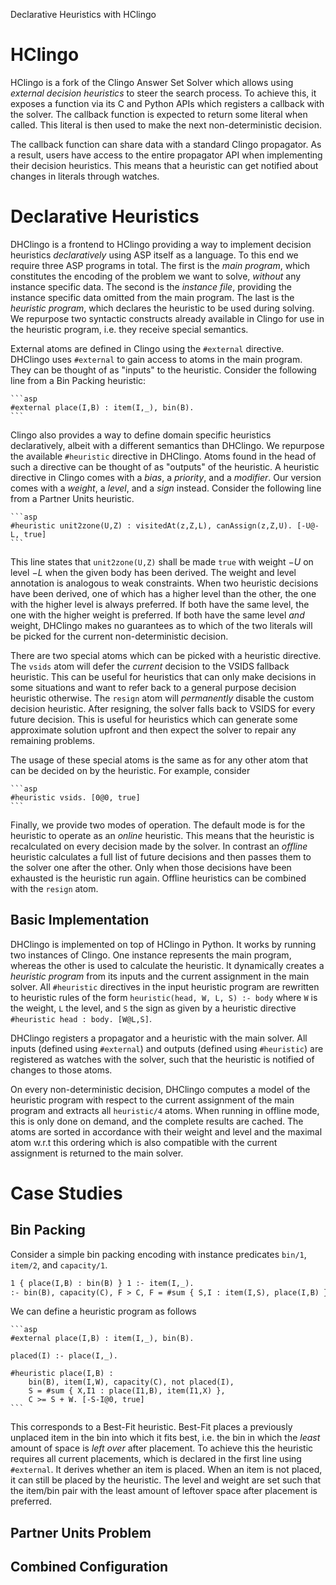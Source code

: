 Declarative Heuristics with HClingo

# HClingo

HClingo is a fork of the Clingo Answer Set Solver which allows using *external
decision heuristics* to steer the search process. To achieve this, it exposes
a function via its C and Python APIs which registers a callback with the
solver. The callback function is expected to return some literal when called.
This literal is then used to make the next non-deterministic decision.

The callback function can share data with a standard Clingo propagator. As
a result, users have access to the entire propagator API when implementing
their decision heuristics. This means that a heuristic can get notified about
changes in literals through watches.

# Declarative Heuristics

DHClingo is a frontend to HClingo providing a way to implement decision
heuristics *declaratively* using ASP itself as a language. To this end we
require three ASP programs in total. The first is the *main program*, which
constitutes the encoding of the problem we want to solve, *without* any
instance specific data. The second is the *instance file*, providing the
instance specific data omitted from the main program. The last is the
*heuristic program*, which declares the heuristic to be used during solving. We
repurpose two syntactic constructs already available in Clingo for use in the
heuristic program, i.e. they receive special semantics.

External atoms are defined in Clingo using the `#external` directive. DHClingo
uses `#external` to gain access to atoms in the main program. They can be
thought of as "inputs" to the heuristic. Consider the following line from a Bin
Packing heuristic:

    ```asp
    #external place(I,B) : item(I,_), bin(B).
    ```

Clingo also provides a way to define domain specific heuristics declaratively,
albeit with a different semantics than DHClingo. We repurpose the available
`#heuristic` directive in DHClingo. Atoms found in the head of such a directive
can be thought of as "outputs" of the heuristic. A heuristic directive in
Clingo comes with a *bias*, a *priority*, and a *modifier*. Our version comes
with a *weight*, a *level*, and a *sign* instead. Consider the following line
from a Partner Units heuristic.

    ```asp
    #heuristic unit2zone(U,Z) : visitedAt(z,Z,L), canAssign(z,Z,U). [-U@-L, true]
    ```

This line states that `unit2zone(U,Z)` shall be made `true` with weight $-U$ on
level $-L$ when the given body has been derived. The weight and level
annotation is analogous to weak constraints. When two heuristic decisions have
been derived, one of which has a higher level than the other, the one with the
higher level is always preferred. If both have the same level, the one with the
higher weight is preferred. If both have the same level *and* weight, DHClingo
makes no guarantees as to which of the two literals will be picked for the
current non-deterministic decision.

There are two special atoms which can be picked with a heuristic directive. The
`vsids` atom will defer the *current* decision to the VSIDS fallback heuristic.
This can be useful for heuristics that can only make decisions in some
situations and want to refer back to a general purpose decision heuristic
otherwise. The `resign` atom will *permanently* disable the custom decision
heuristic. After resigning, the solver falls back to VSIDS for every future
decision. This is useful for heuristics which can generate some approximate
solution upfront and then expect the solver to repair any remaining problems.

The usage of these special atoms is the same as for any other atom that can be
decided on by the heuristic. For example, consider

    ```asp
    #heuristic vsids. [0@0, true]
    ```

Finally, we provide two modes of operation. The default mode is for the
heuristic to operate as an *online* heuristic. This means that the heuristic is
recalculated on every decision made by the solver. In contrast an *offline*
heuristic calculates a full list of future decisions and then passes them to
the solver one after the other. Only when those decisions have been exhausted
is the heuristic run again. Offline heuristics can be combined with the
`resign` atom.

## Basic Implementation

DHClingo is implemented on top of HClingo in Python. It works by running two
instances of Clingo. One instance represents the main program, whereas the
other is used to calculate the heuristic. It dynamically creates a *heuristic
program* from its inputs and the current assignment in the main solver. All
`#heuristic` directives in the input heuristic program are rewritten to
heuristic rules of the form `heuristic(head, W, L, S) :- body` where `W` is the
weight, `L` the level, and `S` the sign as given by a heuristic directive
`#heuristic head : body. [W@L,S]`.

DHClingo registers a propagator and a heuristic with the main solver. All
inputs (defined using `#external`) and outputs (defined using `#heuristic`) are
registered as watches with the solver, such that the heuristic is notified of
changes to those atoms.

On every non-deterministic decision, DHClingo computes a model of the heuristic
program with respect to the current assignment of the main program and extracts
all `heuristic/4` atoms. When running in offline mode, this is only done on
demand, and the complete results are cached. The atoms are sorted in accordance
with their weight and level and the maximal atom w.r.t this ordering which is
also compatible with the current assignment is returned to the main solver.

# Case Studies

## Bin Packing

Consider a simple bin packing encoding with instance predicates `bin/1`,
`item/2`, and `capacity/1`.

```asp
1 { place(I,B) : bin(B) } 1 :- item(I,_).
:- bin(B), capacity(C), F > C, F = #sum { S,I : item(I,S), place(I,B) }.
```

We can define a heuristic program as follows

    ```asp
    #external place(I,B) : item(I,_), bin(B).

    placed(I) :- place(I,_).

    #heuristic place(I,B) : 
        bin(B), item(I,W), capacity(C), not placed(I),
        S = #sum { X,I1 : place(I1,B), item(I1,X) }, 
        C >= S + W. [-S-I@0, true]
    ```

This corresponds to a Best-Fit heuristic. Best-Fit places a previously unplaced
item in the bin into which it fits best, i.e. the bin in which the *least*
amount of space is *left over* after placement. To achieve this the heuristic
requires all current placements, which is declared in the first line using
`#external`. It derives whether an item is placed. When an item is not placed,
it can still be placed by the heuristic. The level and weight are set such that
the item/bin pair with the least amount of leftover space after placement is
preferred.

## Partner Units Problem

## Combined Configuration
